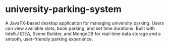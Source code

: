# university-parking-system
A JavaFX-based desktop application for managing university parking. Users can view available slots, book parking, and set time durations. Built with IntelliJ IDEA, Scene Builder, and MongoDB for real-time data storage and a smooth, user-friendly parking experience.
